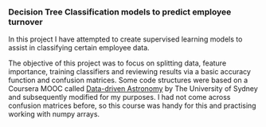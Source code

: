 ### Decision Tree Classification models to predict employee turnover

In this project I have attempted to create supervised learning models to assist in classifying certain employee data.

The objective of this project was to focus on splitting data, feature importance, training classifiers and reviewing results via a basic accuracy function and confusion matrices. Some code structures were based on a Coursera MOOC called [Data-driven Astronomy](https://www.coursera.org/learn/data-driven-astronomy/home/welcome) by The University of Sydney and subsequently modified for my purposes. I had not come across confusion matrices before, so this course was handy for this and practising working with numpy arrays.